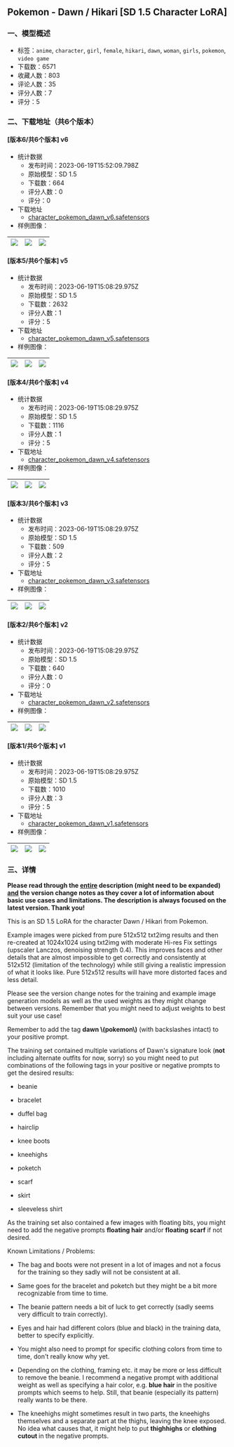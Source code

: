 ## Pokemon - Dawn / Hikari [SD 1.5 Character LoRA]
### 一、模型概述

- 标签：`anime`, `character`, `girl`, `female`, `hikari`, `dawn`, `woman`, `girls`, `pokemon`, `video game`
- 下载数：6571
- 收藏人数：803
- 评论人数：35
- 评分人数：7
- 评分：5

### 二、下载地址（共6个版本）

#### [版本6/共6个版本] v6

- 统计数据
  - 发布时间：2023-06-19T15:52:09.798Z
  - 原始模型：SD 1.5
  - 下载数：664
  - 评分人数：0
  - 评分：0
- 下载地址
  - [character_pokemon_dawn_v6.safetensors](https://civitai.com/api/download/models/99550)
- 样例图像：

| <img src="https://image.civitai.com/xG1nkqKTMzGDvpLrqFT7WA/176db565-6ed7-426b-a644-01a04ac23566/width=450/1225414.jpeg" /> | <img src="https://image.civitai.com/xG1nkqKTMzGDvpLrqFT7WA/7aeffa0d-ecfa-4e04-b7fc-30ae63776771/width=450/1225366.jpeg" /> | <img src="https://image.civitai.com/xG1nkqKTMzGDvpLrqFT7WA/2feac871-4189-47b3-8f3c-9057cfb83e92/width=450/1225367.jpeg" /> |
| ---- | ---- | ---- |

#### [版本5/共6个版本] v5

- 统计数据
  - 发布时间：2023-06-19T15:08:29.975Z
  - 原始模型：SD 1.5
  - 下载数：2632
  - 评分人数：1
  - 评分：5
- 下载地址
  - [character_pokemon_dawn_v5.safetensors](https://civitai.com/api/download/models/23369)
- 样例图像：

| <img src="https://image.civitai.com/xG1nkqKTMzGDvpLrqFT7WA/fa6a480d-f409-424e-e283-ce49066f6600/width=450/276452.jpeg" /> | <img src="https://image.civitai.com/xG1nkqKTMzGDvpLrqFT7WA/640ad103-6c76-4479-d207-63dd6ac23d00/width=450/276451.jpeg" /> | <img src="https://image.civitai.com/xG1nkqKTMzGDvpLrqFT7WA/7a2978d9-b2be-4e9a-7ce8-a3fb7f2b1900/width=450/276450.jpeg" /> |
| ---- | ---- | ---- |

#### [版本4/共6个版本] v4

- 统计数据
  - 发布时间：2023-06-19T15:08:29.975Z
  - 原始模型：SD 1.5
  - 下载数：1116
  - 评分人数：1
  - 评分：5
- 下载地址
  - [character_pokemon_dawn_v4.safetensors](https://civitai.com/api/download/models/16741)
- 样例图像：

| <img src="https://image.civitai.com/xG1nkqKTMzGDvpLrqFT7WA/350cb59a-2fb3-4127-75cf-a80f0a13f200/width=450/170065.jpeg" /> | <img src="https://image.civitai.com/xG1nkqKTMzGDvpLrqFT7WA/39e9dac1-f68a-4916-1185-d7074ede4500/width=450/168927.jpeg" /> | <img src="https://image.civitai.com/xG1nkqKTMzGDvpLrqFT7WA/11a25ee9-a760-447b-bb7d-902fced7a400/width=450/168926.jpeg" /> |
| ---- | ---- | ---- |

#### [版本3/共6个版本] v3

- 统计数据
  - 发布时间：2023-06-19T15:08:29.975Z
  - 原始模型：SD 1.5
  - 下载数：509
  - 评分人数：2
  - 评分：5
- 下载地址
  - [character_pokemon_dawn_v3.safetensors](https://civitai.com/api/download/models/16124)
- 样例图像：

| <img src="https://image.civitai.com/xG1nkqKTMzGDvpLrqFT7WA/d3e92c33-1436-4c31-04d4-cfd303674a00/width=450/162599.jpeg" /> | <img src="https://image.civitai.com/xG1nkqKTMzGDvpLrqFT7WA/929d06cb-2f5e-4a7f-a52a-285023630f00/width=450/162598.jpeg" /> | <img src="https://image.civitai.com/xG1nkqKTMzGDvpLrqFT7WA/4c410c45-4b12-4374-5771-0b138b8fd000/width=450/162597.jpeg" /> |
| ---- | ---- | ---- |

#### [版本2/共6个版本] v2

- 统计数据
  - 发布时间：2023-06-19T15:08:29.975Z
  - 原始模型：SD 1.5
  - 下载数：640
  - 评分人数：0
  - 评分：0
- 下载地址
  - [character_pokemon_dawn_v2.safetensors](https://civitai.com/api/download/models/14367)
- 样例图像：

| <img src="https://image.civitai.com/xG1nkqKTMzGDvpLrqFT7WA/5fe85694-b26e-4ec4-1ebc-b1550b6c6600/width=450/139994.jpeg" /> | <img src="https://image.civitai.com/xG1nkqKTMzGDvpLrqFT7WA/5326d30b-3937-486f-4584-1b8b6c4bc000/width=450/139993.jpeg" /> | <img src="https://image.civitai.com/xG1nkqKTMzGDvpLrqFT7WA/a0610909-45c4-4d79-acc6-0a128afffd00/width=450/139992.jpeg" /> |
| ---- | ---- | ---- |

#### [版本1/共6个版本] v1

- 统计数据
  - 发布时间：2023-06-19T15:08:29.975Z
  - 原始模型：SD 1.5
  - 下载数：1010
  - 评分人数：3
  - 评分：5
- 下载地址
  - [character_pokemon_dawn_v1.safetensors](https://civitai.com/api/download/models/10756)
- 样例图像：

| <img src="https://image.civitai.com/xG1nkqKTMzGDvpLrqFT7WA/52ad04f4-f6bf-45d1-71b4-46ed58a87100/width=450/104132.jpeg" /> | <img src="https://image.civitai.com/xG1nkqKTMzGDvpLrqFT7WA/3f231141-664e-4b2a-7098-77ad182c6b00/width=450/104139.jpeg" /> | <img src="https://image.civitai.com/xG1nkqKTMzGDvpLrqFT7WA/35136e55-145b-4a78-facc-e9d0a1d68e00/width=450/104138.jpeg" /> |
| ---- | ---- | ---- |


### 三、详情
<p><strong>Please read through the <u>entire</u> description (might need to be expanded) <u>and</u> the version change notes as they cover a lot of information about basic use cases and limitations. The description is always focused on the latest version. Thank you!</strong></p><p></p><p>This is an SD 1.5 LoRA for the character Dawn / Hikari from Pokemon.</p><p></p><p>Example images were picked from pure 512x512 txt2img results and then re-created at 1024x1024 using txt2img with moderate Hi-res Fix settings (upscaler Lanczos, denoising strength 0.4). This improves faces and other details that are almost impossible to get correctly and consistently at 512x512 (limitation of the technology) while still giving a realistic impression of what it looks like. Pure 512x512 results will have more distorted faces and less detail.</p><p></p><p>Please see the version change notes for the training and example image generation models as well as the used weights as they might change between versions. Remember that you might need to adjust weights to best suit your use case!</p><p></p><p>Remember to add the tag <strong>dawn \(pokemon\)</strong> (with backslashes intact) to your positive prompt.</p><p></p><p>The training set contained multiple variations of Dawn's signature look (<strong>not </strong>including alternate outfits for now, sorry) so you might need to put combinations of the following tags in your positive or negative prompts to get the desired results:</p><p></p><ul><li><p>beanie</p></li><li><p>bracelet</p></li><li><p>duffel bag</p></li><li><p>hairclip</p></li><li><p>knee boots</p></li><li><p>kneehighs</p></li><li><p>poketch</p></li><li><p>scarf</p></li><li><p>skirt</p></li><li><p>sleeveless shirt</p></li></ul><p></p><p>As the training set also contained a few images with floating bits, you might need to add the negative prompts <strong>floating hair</strong> and/or <strong>floating scarf</strong> if not desired.</p><p></p><p>Known Limitations / Problems:</p><ul><li><p>The bag and boots were not present in a lot of images and not a focus for the training so they sadly will not be consistent at all.</p></li><li><p>Same goes for the bracelet and poketch but they might be a bit more recognizable from time to time.</p></li><li><p>The beanie pattern needs a bit of luck to get correctly (sadly seems very difficult to train correctly).</p></li><li><p>Eyes and hair had different colors (blue and black) in the training data, better to specify explicitly.</p></li><li><p>You might also need to prompt for specific clothing colors from time to time, don't really know why yet.</p></li><li><p>Depending on the clothing, framing etc. it may be more or less difficult to remove the beanie. I recommend a negative prompt with additional weight as well as specifying a hair color, e.g. <strong>blue hair</strong> in the positive prompts which seems to help. Still, that beanie (especially its pattern) really wants to be there.</p></li><li><p>The kneehighs might sometimes result in two parts, the kneehighs themselves and a separate part at the thighs, leaving the knee exposed. No idea what causes that, it might help to put <strong>thighhighs</strong> or <strong>clothing cutout </strong>in the negative prompts.</p></li></ul>